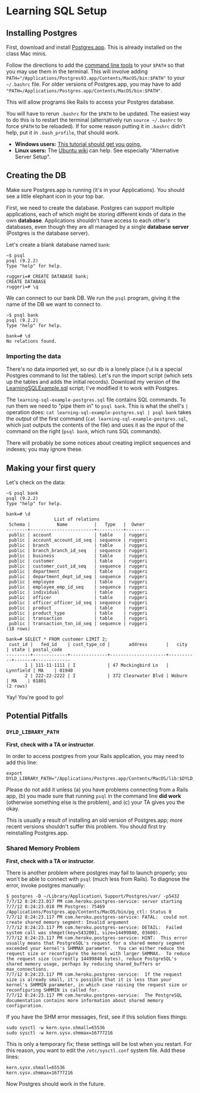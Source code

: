 # Learning SQL Setup

## Installing Postgres

First, download and install [Postgres.app][postgres-app]. This is
already installed on the class Mac minis.

Follow the directions to add the
[command line tools][pg-command-line-tools] to your `$PATH` so that
you may use them in the terminal. This will involve adding
`PATH="/Applications/Postgres93.app/Contents/MacOS/bin:$PATH"` to your
`~/.bashrc` file. For older versions of Postgres.app, you may have to
add `"PATH=/Applications/Postgres.app/Contents/MacOS/bin:$PATH"`.

This will allow programs like Rails to access your Postgres database.

You will have to rerun `.bashrc` for the `$PATH` to be updated. The
easiest way to do this is to restart the terminal (alternatively run
`source ~/.bashrc` to force `$PATH` to be reloaded). If for some
reason putting it in `.bashrc` didn't help, put it in `.bash_profile`,
that should work.

* **Windows users:** [This tutorial should get you going.][pg-windows]
* **Linux users:** The [Ubuntu wiki][pg-linux] can help. See
  especially "Alternative Server Setup".

[postgres-app]: http://postgresapp.com/
[pg-command-line-tools]: http://postgresapp.com/documentation#toc_1
[pg-windows]: http://netpie.wordpress.com/2011/03/17/setting-up-rails-3-with-postgresql-on-windows/
[pg-linux]: https://help.ubuntu.com/community/PostgreSQL

## Creating the DB

Make sure Postgres.app is running (it's in your Applications). You
should see a little elephant icon in your top bar.

First, we need to create the database. Postgres can support multiple
applications, each of which might be storing different kinds of data
in the own **database**. Applications shouldn't have access to each
other's databases, even though they are all managed by a single
**database server** (Postgres is the database server).

Let's create a blank database named `bank`:

```
~$ psql
psql (9.2.2)
Type "help" for help.

ruggeri=# CREATE DATABASE bank;
CREATE DATABASE
ruggeri=# \q
```

We can connect to our bank DB. We run the `psql` program, giving it
the name of the DB we want to connect to.

```
~$ psql bank
psql (9.2.2)
Type "help" for help.

bank=# \d
No relations found.
```

### Importing the data

There's no data imported yet, so our db is a lonely place (`\d` is a
special Postgres command to list the tables). Let's run the import
script (which sets up the tables and adds the initial
records). Download my version of the
[LearningSQLExample.sql][learning-sql-example] script; I've modified
it to work with Postgres.

[learning-sql-example]: ../projects/learning-sql-example-postgres.sql

The `learning-sql-example-postgres.sql` file contains SQL commands. To
run them we need to "pipe them in" to `psql bank`. This is what the
shell's `|` operation does: `cat learning-sql-example-postgres.sql |
psql bank` takes the *output* of the first command (`cat
learning-sql-example-postgres.sql`, which just outputs the contents of
the file) and uses it as the *input* of the command on the right
(`psql bank`, which runs SQL commands).

There will probably be some notices about creating implicit sequences
and indexes; you may ignore these.

## Making your first query

Let's check on the data:

```
~$ psql bank
psql (9.2.2)
Type "help" for help.

bank=# \d
                  List of relations
 Schema |          Name          |   Type   |  Owner
--------+------------------------+----------+---------
 public | account                | table    | ruggeri
 public | account_account_id_seq | sequence | ruggeri
 public | branch                 | table    | ruggeri
 public | branch_branch_id_seq   | sequence | ruggeri
 public | business               | table    | ruggeri
 public | customer               | table    | ruggeri
 public | customer_cust_id_seq   | sequence | ruggeri
 public | department             | table    | ruggeri
 public | department_dept_id_seq | sequence | ruggeri
 public | employee               | table    | ruggeri
 public | employee_emp_id_seq    | sequence | ruggeri
 public | individual             | table    | ruggeri
 public | officer                | table    | ruggeri
 public | officer_officer_id_seq | sequence | ruggeri
 public | product                | table    | ruggeri
 public | product_type           | table    | ruggeri
 public | transaction            | table    | ruggeri
 public | transaction_txn_id_seq | sequence | ruggeri
(18 rows)

bank=# SELECT * FROM customer LIMIT 2;
 cust_id |   fed_id    | cust_type_cd |       address       |   city    | state | postal_code
---------+-------------+--------------+---------------------+-----------+-------+-------------
       1 | 111-11-1111 | I            | 47 Mockingbird Ln   | Lynnfield | MA    | 01940
       2 | 222-22-2222 | I            | 372 Clearwater Blvd | Woburn    | MA    | 01801
(2 rows)
```

Yay! You're good to go!

## Potential Pitfalls

### `DYLD_LIBRARY_PATH`

**First, check with a TA or instructor**.

In order to access postgres from your Rails application, you may need
to add this line:

    export DYLD_LIBRARY_PATH="/Applications/Postgres.app/Contents/MacOS/lib:$DYLD_LIBRARY_PATH"

Please do not add it unless (a) you have problems connecting from a
Rails app, (b) you made sure that running `psql` in the command line
**did work** (otherwise something else is the problem), and (c) your
TA gives you the okay.

This is usually a result of installing an old version of Postgres.app;
more recent versions shouldn't suffer this problem. You should first
try reinstalling Postgres.app.

### Shared Memory Problem

**First, check with a TA or instructor**.

There is another problem where postgres may fail to launch properly;
you won't be able to connect with `psql` (much less from Rails). To
diagnose the error, invoke postgres manually:

```
$ postgres -D ~/Library/Application\ Support/Postgres/var/ -p5432
7/7/12 8:24:23.017 PM com.heroku.postgres-service: server starting
7/7/12 8:24:23.018 PM Postgres: 75469 /Applications/Postgres.app/Contents/MacOS/bin/pg_ctl: Status 0
7/7/12 8:24:23.117 PM com.heroku.postgres-service: FATAL:  could not create shared memory segment: Invalid argument
7/7/12 8:24:23.117 PM com.heroku.postgres-service: DETAIL:  Failed system call was shmget(key=5432001, size=14499840, 03600).
7/7/12 8:24:23.117 PM com.heroku.postgres-service: HINT:  This error usually means that PostgreSQL's request for a shared memory segment exceeded your kernel's SHMMAX parameter.  You can either reduce the request size or reconfigure the kernel with larger SHMMAX.  To reduce the request size (currently 14499840 bytes), reduce PostgreSQL's shared memory usage, perhaps by reducing shared_buffers or max_connections.
7/7/12 8:24:23.117 PM com.heroku.postgres-service: 	If the request size is already small, it's possible that it is less than your kernel's SHMMIN parameter, in which case raising the request size or reconfiguring SHMMIN is called for.
7/7/12 8:24:23.117 PM com.heroku.postgres-service: 	The PostgreSQL documentation contains more information about shared memory configuration.
```

If you have the SHM error messages, first, see if this solution fixes things:

```
sudo sysctl -w kern.sysv.shmall=65536
sudo sysctl -w kern.sysv.shmmax=16777216
```

This is only a temporary fix; these settings will be lost when you
restart. For this reason, you want to edit the `/etc/sysctl.conf`
system file. Add these lines:

```
kern.sysv.shmall=65536
kern.sysv.shmmax=16777216
```

Now Postgres should work in the future.
